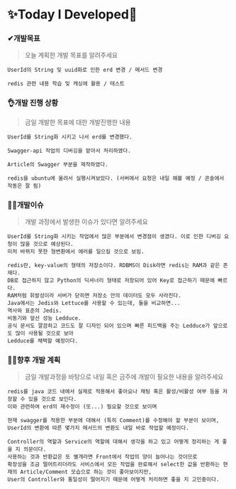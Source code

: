 # ✨Today I Developed🤞



### ✔개발목표

> 오늘 계획한 개발 목표를 알려주세요

```
UserId의 String 및 uuid화로 인한 erd 변경 / 메서드 변경

redis 관련 내용 학습 및 캐싱에 활용 / 테스트
```





### 👌개발 진행 상황

> 금일 개발한 목표에 대한 개발진행한 내용

```
UserId를 String화 시키고 나서 erd를 변경했다.

Swagger-api 작업의 디버깅을 맡아서 처리하였다.

Article의 Swagger 부분을 제작하였다.

redis을 ubuntu에 올려서 실행시켜보았다. (서버에서 요청은 내일 해볼 예정 / 콘솔에서 작동은 잘 됨)
```





### 🤷‍♂️개발이슈

> 개발 과정에서 발생한 이슈가 있다면 알려주세요

```
UserId를 String화 시키는 작업에서 많은 부분에서 변경점이 생겼다. 이로 인한 디버깅 요청이 많을 것으로 예상된다.
미처 바뀌지 못한 형변환에서 에러를 일으킬 것으로 보임.

redis란, key-value의 형태의 저장소이다. RDBMS이 Disk라면 redis는 RAM과 같은 존재다.
DB로 접근하지 않고 Python의 딕셔너리 형태로 저장되어 있어 Key로 접근하기 때문에 빠르다.
RAM처럼 휘발성이라 서버가 닫히면 저장소 안의 데이터도 모두 사라진다.
Java에서는 Jedis와 Lettuce를 사용할 수 있는데, 둘을 비교하면...
역사와 표준의 Jedis.
비동기와 앞선 성능 Ledduce.
공식 문서도 깔끔하고 코드도 잘 디자인 되어 있으며 빠른 피드백을 주는 Ledduce가 앞으로도 많이 사용될 것으로 보아
Ledduce를 채택할 예정이다.
```





### 🐱‍🚀향후 개발 계획

> 금일 개발과정을 바탕으로 내일 혹은 금주에 개발이 필요한 내용을 알려주세요

```
redis를 java 코드 내에서 실제로 적용해서 좋아요나 채팅 혹은 활성/비활성 여부 등을 저장할 수 있을 것으로 보인다.
이와 관련하여 erd의 재수정이 (또...) 필요할 것으로 보이며

현재 swagger를 적용한 부분에 대해서 (특히 Comment)를 수정해야 할 부분이 보이며,
UserId의 변환에 따른 몇가지 메서드의 변환도 내일 바로 작업할 예정이다.

Controller의 역할과 Service의 역할에 대해서 생각을 하고 있고 어떻게 정리하는 게 좋을 지 의문이다.
사용하는 것과 반환값은 또 별개라면 Front에서 작업의 양이 늘어나는 것이므로
확장성을 조금 떨어트리더라도 서비스에서 모든 작업을 완료해서 select한 값을 반환하는 현재의 Article/Comment 모습으로 하는 것이 좋아보이지만,
User의 Controller와 통일성이 떨어지기 때문에 어떻게 처리하면 좋을 지 고민중이다.
```

